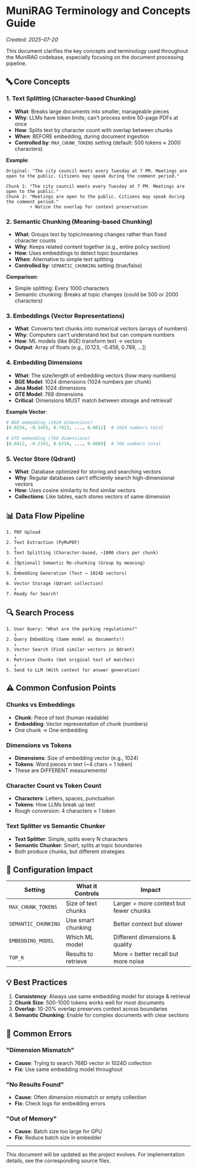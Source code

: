 # MuniRAG Terminology and Concepts Guide

*Created: 2025-07-20*

This document clarifies the key concepts and terminology used throughout the MuniRAG codebase, especially focusing on the document processing pipeline.

## 🔤 Core Concepts

### 1. Text Splitting (Character-based Chunking)
- **What**: Breaks large documents into smaller, manageable pieces
- **Why**: LLMs have token limits; can't process entire 50-page PDFs at once
- **How**: Splits text by character count with overlap between chunks
- **When**: BEFORE embedding, during document ingestion
- **Controlled by**: `MAX_CHUNK_TOKENS` setting (default: 500 tokens ≈ 2000 characters)

**Example**:
```
Original: "The city council meets every Tuesday at 7 PM. Meetings are open to the public. Citizens may speak during the comment period."

Chunk 1: "The city council meets every Tuesday at 7 PM. Meetings are open to the public."
Chunk 2: "Meetings are open to the public. Citizens may speak during the comment period."
         ↑ Notice the overlap for context preservation
```

### 2. Semantic Chunking (Meaning-based Chunking)
- **What**: Groups text by topic/meaning changes rather than fixed character counts
- **Why**: Keeps related content together (e.g., entire policy section)
- **How**: Uses embeddings to detect topic boundaries
- **When**: Alternative to simple text splitting
- **Controlled by**: `SEMANTIC_CHUNKING` setting (true/false)

**Comparison**:
- Simple splitting: Every 1000 characters
- Semantic chunking: Breaks at topic changes (could be 500 or 2000 characters)

### 3. Embeddings (Vector Representations)
- **What**: Converts text chunks into numerical vectors (arrays of numbers)
- **Why**: Computers can't understand text but can compare numbers
- **How**: ML models (like BGE) transform text → vectors
- **Output**: Array of floats (e.g., [0.123, -0.456, 0.789, ...])

### 4. Embedding Dimensions
- **What**: The size/length of embedding vectors (how many numbers)
- **BGE Model**: 1024 dimensions (1024 numbers per chunk)
- **Jina Model**: 1024 dimensions
- **GTE Model**: 768 dimensions
- **Critical**: Dimensions MUST match between storage and retrieval!

**Example Vector**:
```python
# BGE embedding (1024 dimensions)
[0.0234, -0.1455, 0.7823, ..., 0.0012]  # 1024 numbers total

# GTE embedding (768 dimensions)  
[0.0412, -0.2341, 0.6234, ..., 0.0089]  # 768 numbers total
```

### 5. Vector Store (Qdrant)
- **What**: Database optimized for storing and searching vectors
- **Why**: Regular databases can't efficiently search high-dimensional vectors
- **How**: Uses cosine similarity to find similar vectors
- **Collections**: Like tables, each stores vectors of same dimension

## 📊 Data Flow Pipeline

```
1. PDF Upload
   ↓
2. Text Extraction (PyMuPDF)
   ↓
3. Text Splitting (Character-based, ~1000 chars per chunk)
   ↓
4. [Optional] Semantic Re-chunking (Group by meaning)
   ↓
5. Embedding Generation (Text → 1024D vectors)
   ↓
6. Vector Storage (Qdrant collection)
   ↓
7. Ready for Search!
```

## 🔍 Search Process

```
1. User Query: "What are the parking regulations?"
   ↓
2. Query Embedding (Same model as documents!)
   ↓
3. Vector Search (Find similar vectors in Qdrant)
   ↓
4. Retrieve Chunks (Get original text of matches)
   ↓
5. Send to LLM (With context for answer generation)
```

## ⚠️ Common Confusion Points

### Chunks vs Embeddings
- **Chunk**: Piece of text (human readable)
- **Embedding**: Vector representation of chunk (numbers)
- One chunk → One embedding

### Dimensions vs Tokens
- **Dimensions**: Size of embedding vector (e.g., 1024)
- **Tokens**: Word pieces in text (~4 chars = 1 token)
- These are DIFFERENT measurements!

### Character Count vs Token Count
- **Characters**: Letters, spaces, punctuation
- **Tokens**: How LLMs break up text
- Rough conversion: 4 characters ≈ 1 token

### Text Splitter vs Semantic Chunker
- **Text Splitter**: Simple, splits every N characters
- **Semantic Chunker**: Smart, splits at topic boundaries
- Both produce chunks, but different strategies

## 🔧 Configuration Impact

| Setting | What it Controls | Impact |
|---------|-----------------|---------|
| `MAX_CHUNK_TOKENS` | Size of text chunks | Larger = more context but fewer chunks |
| `SEMANTIC_CHUNKING` | Use smart chunking | Better context but slower |
| `EMBEDDING_MODEL` | Which ML model | Different dimensions & quality |
| `TOP_K` | Results to retrieve | More = better recall but more noise |

## 💡 Best Practices

1. **Consistency**: Always use same embedding model for storage & retrieval
2. **Chunk Size**: 500-1000 tokens works well for most documents
3. **Overlap**: 10-20% overlap preserves context across boundaries
4. **Semantic Chunking**: Enable for complex documents with clear sections

## 🐛 Common Errors

### "Dimension Mismatch"
- **Cause**: Trying to search 768D vector in 1024D collection
- **Fix**: Use same embedding model throughout

### "No Results Found"
- **Cause**: Often dimension mismatch or empty collection
- **Fix**: Check logs for embedding errors

### "Out of Memory"
- **Cause**: Batch size too large for GPU
- **Fix**: Reduce batch size in embedder

---

This document will be updated as the project evolves. For implementation details, see the corresponding source files.